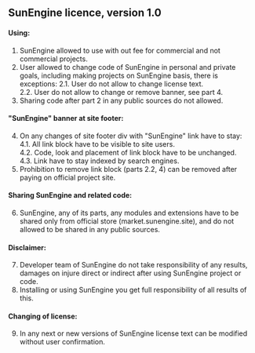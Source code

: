 ## SunEngine licence, version 1.0

#### Using:
1. SunEngine allowed to use with out fee for commercial and not commercial projects.
2. User allowed to change code of SunEngine in personal and private goals, including making projects on SunEngine basis, there is exceptions:
  2.1. User do not allow to change license text.  
  2.2. User do not allow to change or remove banner, see part 4.  
3. Sharing code after part 2 in any public sources do not allowed.

#### "SunEngine" banner at site footer:
4. On any changes of site footer div with "SunEngine" link have to stay:  
  4.1. All link block have to be visible to site users.  
  4.2. Code, look and placement of link block have to be unchanged.   
  4.3. Link have to stay indexed by search engines.   
5. Prohibition to remove link block (parts 2.2, 4) can be removed after paying on official project site.

#### Sharing SunEngine and related code:
6. SunEngine, any of its parts, any modules and extensions have to be shared only from official store  (market.sunengine.site), and do not allowed to be shared in any public sources.

#### Disclaimer:
7. Developer team of SunEngine do not take responsibility of any results, damages on injure direct or indirect after using SunEngine project or code.
8. Installing or using SunEngine you get full responsibility of all results of this.

#### Changing of license:
9. In any next or new versions of SunEngine license text can be modified without user confirmation.
